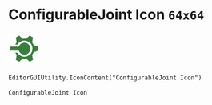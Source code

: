 # ConfigurableJoint Icon `64x64`
<img src="/img/ConfigurableJoint%20Icon.png" width=64 height=64>

``` CSharp
EditorGUIUtility.IconContent("ConfigurableJoint Icon")
```
```
ConfigurableJoint Icon
```
